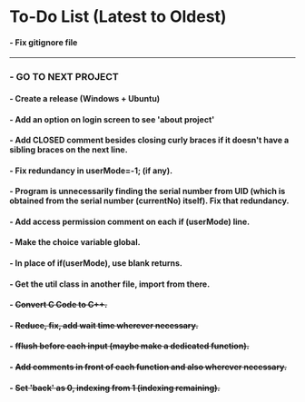# To-Do List (Latest to Oldest)

#### - Fix gitignore file

---

### - GO TO NEXT PROJECT

#### - Create a release (Windows + Ubuntu)

#### - Add an option on login screen to see 'about project'

#### - Add CLOSED comment besides closing curly braces if it doesn't have a sibling braces on the next line.

#### - Fix redundancy in userMode=-1; (if any).

#### - Program is unnecessarily finding the serial number from UID (which is obtained from the serial number (currentNo) itself). Fix that redundancy.

#### - Add access permission comment on each if (userMode) line.

#### - Make the choice variable global.

#### - In place of if(userMode), use blank returns.

#### - Get the util class in another file, import from there.

#### - ~~Convert C Code to C++.~~

#### - ~~Reduce, fix, add wait time wherever necessary.~~

#### - ~~fflush before each input (maybe make a dedicated function).~~

#### - ~~Add comments in front of each function and also wherever necessary.~~

#### - ~~Set 'back' as 0, indexing from 1 (indexing remaining).~~
